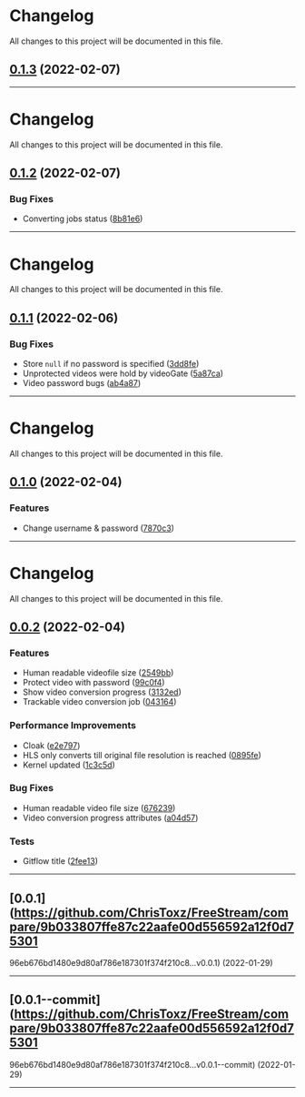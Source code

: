 <!--- BEGIN HEADER -->
# Changelog

All changes to this project will be documented in this file.
<!--- END HEADER -->

## [0.1.3](https://github.com/ChrisToxz/FreeStream/compare/v0.1.2...v0.1.3) (2022-02-07)

---

<!--- BEGIN HEADER -->
# Changelog

All changes to this project will be documented in this file.
<!--- END HEADER -->

## [0.1.2](https://github.com/ChrisToxz/FreeStream/compare/v0.1.1...v0.1.2) (2022-02-07)
### Bug Fixes

* Converting jobs status ([8b81e6](https://github.com/ChrisToxz/FreeStream/commit/8b81e6fcf48b5e429f5000de3b190930e65ff6fe))


---

<!--- BEGIN HEADER -->
# Changelog

All changes to this project will be documented in this file.
<!--- END HEADER -->

## [0.1.1](https://github.com/ChrisToxz/FreeStream/compare/v0.1.0...v0.1.1) (2022-02-06)
### Bug Fixes

* Store `null` if no password is specified ([3dd8fe](https://github.com/ChrisToxz/FreeStream/commit/3dd8fe6ab863034b18b21dbd7824186f8fc638ce))
* Unprotected videos were hold by videoGate ([5a87ca](https://github.com/ChrisToxz/FreeStream/commit/5a87ca72ef52186f9a0ce1aedbd18e199db41681))
* Video password bugs ([ab4a87](https://github.com/ChrisToxz/FreeStream/commit/ab4a87a4af3ad0a27754bda800639dcae90f45cc))


---

<!--- BEGIN HEADER -->
# Changelog

All changes to this project will be documented in this file.
<!--- END HEADER -->

## [0.1.0](https://github.com/ChrisToxz/FreeStream/compare/v0.0.2...v0.1.0) (2022-02-04)
### Features

* Change username & password ([7870c3](https://github.com/ChrisToxz/FreeStream/commit/7870c35c31947953d979966a0e19a355b4442107))


---

<!--- BEGIN HEADER -->
# Changelog

All changes to this project will be documented in this file.
<!--- END HEADER -->

## [0.0.2](https://github.com/ChrisToxz/FreeStream/compare/v0.0.1...v0.0.2) (2022-02-04)
### Features

* Human readable videofile size ([2549bb](https://github.com/ChrisToxz/FreeStream/commit/2549bba6c64a874801f525a05a7c87ff3078e1b9))
* Protect video with password ([99c0f4](https://github.com/ChrisToxz/FreeStream/commit/99c0f40fda63b80d095c4c70819cf4e3f207bc00))
* Show video conversion progress ([3132ed](https://github.com/ChrisToxz/FreeStream/commit/3132edab44a97c2c664cd2fe015ab9f00baa02a7))
* Trackable video conversion job ([043164](https://github.com/ChrisToxz/FreeStream/commit/043164af2cc2bde2324e683763c0668bd0e8c068))

### Performance Improvements

* Cloak ([e2e797](https://github.com/ChrisToxz/FreeStream/commit/e2e7970bdc6b07dc0410f0b04af1eeab4d610593))
* HLS only converts till original file resolution is reached ([0895fe](https://github.com/ChrisToxz/FreeStream/commit/0895fe4f68c09fa9b580bca67f8acf4f54f7e846))
* Kernel updated ([1c3c5d](https://github.com/ChrisToxz/FreeStream/commit/1c3c5d102930df0ee7b43b7edada549b4450bf95))

### Bug Fixes

* Human readable video file size ([676239](https://github.com/ChrisToxz/FreeStream/commit/676239d51b620ef6db7d58451574089bb91c97cb))
* Video conversion progress attributes ([a04d57](https://github.com/ChrisToxz/FreeStream/commit/a04d578ce617f50f3923808730b5c444452e6ebb))

### Tests

* Gitflow title ([2fee13](https://github.com/ChrisToxz/FreeStream/commit/2fee1337977b523ff8ee050c28b41bfe0d7f69f7))


---

## [0.0.1](https://github.com/ChrisToxz/FreeStream/compare/9b033807ffe87c22aafe00d556592a12f0d75301
96eb676bd1480e9d80af786e187301f374f210c8...v0.0.1) (2022-01-29)

---

## [0.0.1--commit](https://github.com/ChrisToxz/FreeStream/compare/9b033807ffe87c22aafe00d556592a12f0d75301
96eb676bd1480e9d80af786e187301f374f210c8...v0.0.1--commit) (2022-01-29)

---


